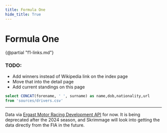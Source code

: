 ```yaml
---
title: Formula One
hide_title: True
---
```


<h1 class="text-center title">Formula One</h1>

{@partial "f1-links.md"}

### TODO:
- Add winners instead of Wikipedia link on the index page
- Move that into the detail page
- Add current standings on this page

```sql drivers
select CONCAT(forename, ' ', surname) as name,dob,nationality,url
from 'sources/drivers.csv'
```



---

Data via [Ergast Motor Racing Development API](https://ergast.com/mrd/) for now. It is being deprecated after the 2024 season, and Skrimmage will look into getting the data directly from the FIA in the future. 

